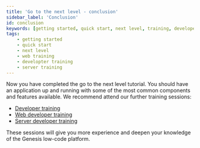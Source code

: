 ```yaml
---
title: 'Go to the next level - conclusion'
sidebar_label: 'Conclusion'
id: conclusion
keywords: [getting started, quick start, next level, training, developer training, web training, server training]
tags:
    - getting started
    - quick start
    - next level
    - web training
    - developter training
    - server training
---
```


Now you have completed the go to the next level tutorial. You should have an application up and running with some of the most common components and features available. We recommend attend our further training sessions:

- [Developer training](../../developer-training/training-intro/)
- [Web developer training](../../web-training/training-intro/)
- [Server developer training](../../server_training/ssdt-intro/)

These sessions will give you more experience and deepen your knowledge of the Genesis low-code platform.
